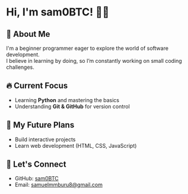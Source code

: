 # Hi, I'm sam0BTC! 👨‍💻  

## 🚀 About Me  
I'm a beginner programmer eager to explore the world of software development.  
I believe in learning by doing, so I’m constantly working on small coding challenges.  

## 🔥 Current Focus  
- Learning **Python** and mastering the basics  
- Understanding **Git & GitHub** for version control  
    

## 🎯 My Future Plans  
- Build interactive projects  
- Learn web development (HTML, CSS, JavaScript)  
  

## 📩 Let's Connect  
- GitHub: [sam0BTC](https://github.com/sam0BTC)  
- Email: samuelmmburu8@gmail.com 
